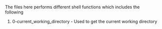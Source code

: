 The files here performs different shell functions which includes the following
1. 0-current_working_directory - Used to get the current working directory